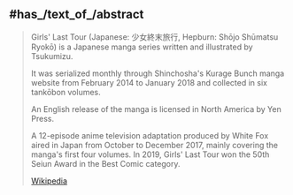 ﻿---
aliases:
- "Girls' Last Tour"
---

## #has_/text_of_/abstract 

> Girls' Last Tour (Japanese: 少女終末旅行, Hepburn: Shōjo Shūmatsu Ryokō)
> is a Japanese manga series written and illustrated by Tsukumizu. 
>  
> It was serialized monthly through Shinchosha's Kurage Bunch manga website 
> from February 2014 to January 2018 and collected in six tankōbon volumes. 
> 
> An English release of the manga is licensed in North America by Yen Press.
>
> A 12-episode anime television adaptation produced by White Fox aired in Japan from October to December 2017, 
> mainly covering the manga's first four volumes. 
> In 2019, Girls' Last Tour won the 50th Seiun Award in the Best Comic category.
>
> [Wikipedia](https://en.wikipedia.org/wiki/Girls'%20Last%20Tour) 



